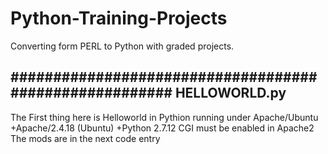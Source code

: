 # Python-Training-Projects
Converting form PERL to Python with graded projects.

#######################################################
HELLOWORLD.py
---------------------------------------------------------------
The First thing here is Helloworld in Pythion running under Apache/Ubuntu
  +Apache/2.4.18 (Ubuntu)
  +Python 2.7.12
CGI must be enabled in Apache2  The mods are in the next code entry
